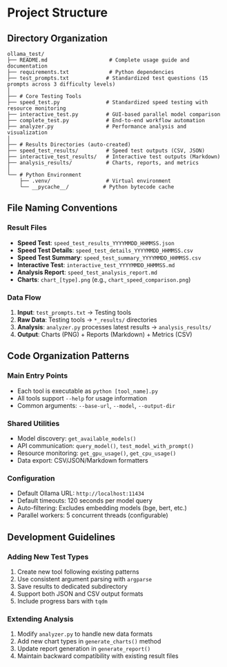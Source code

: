 # Project Structure

## Directory Organization

```
ollama_test/
├── README.md                    # Complete usage guide and documentation
├── requirements.txt             # Python dependencies
├── test_prompts.txt            # Standardized test questions (15 prompts across 3 difficulty levels)
│
├── # Core Testing Tools
├── speed_test.py               # Standardized speed testing with resource monitoring
├── interactive_test.py         # GUI-based parallel model comparison
├── complete_test.py            # End-to-end workflow automation
├── analyzer.py                 # Performance analysis and visualization
│
├── # Results Directories (auto-created)
├── speed_test_results/         # Speed test outputs (CSV, JSON)
├── interactive_test_results/   # Interactive test outputs (Markdown)
├── analysis_results/           # Charts, reports, and metrics
│
└── # Python Environment
    ├── .venv/                  # Virtual environment
    └── __pycache__/           # Python bytecode cache
```

## File Naming Conventions

### Result Files
- **Speed Test**: `speed_test_results_YYYYMMDD_HHMMSS.json`
- **Speed Test Details**: `speed_test_details_YYYYMMDD_HHMMSS.csv`
- **Speed Test Summary**: `speed_test_summary_YYYYMMDD_HHMMSS.csv`
- **Interactive Test**: `interactive_test_YYYYMMDD_HHMMSS.md`
- **Analysis Report**: `speed_test_analysis_report.md`
- **Charts**: `chart_[type].png` (e.g., `chart_speed_comparison.png`)

### Data Flow
1. **Input**: `test_prompts.txt` → Testing tools
2. **Raw Data**: Testing tools → `*_results/` directories
3. **Analysis**: `analyzer.py` processes latest results → `analysis_results/`
4. **Output**: Charts (PNG) + Reports (Markdown) + Metrics (CSV)

## Code Organization Patterns

### Main Entry Points
- Each tool is executable as `python [tool_name].py`
- All tools support `--help` for usage information
- Common arguments: `--base-url`, `--model`, `--output-dir`

### Shared Utilities
- Model discovery: `get_available_models()`
- API communication: `query_model()`, `test_model_with_prompt()`
- Resource monitoring: `get_gpu_usage()`, `get_cpu_usage()`
- Data export: CSV/JSON/Markdown formatters

### Configuration
- Default Ollama URL: `http://localhost:11434`
- Default timeouts: 120 seconds per model query
- Auto-filtering: Excludes embedding models (bge, bert, etc.)
- Parallel workers: 5 concurrent threads (configurable)

## Development Guidelines

### Adding New Test Types
1. Create new tool following existing patterns
2. Use consistent argument parsing with `argparse`
3. Save results to dedicated subdirectory
4. Support both JSON and CSV output formats
5. Include progress bars with `tqdm`

### Extending Analysis
1. Modify `analyzer.py` to handle new data formats
2. Add new chart types in `generate_charts()` method
3. Update report generation in `generate_report()`
4. Maintain backward compatibility with existing result files